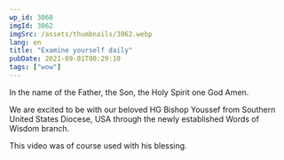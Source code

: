 ```yaml
---
wp_id: 3060
imgId: 3062
imgSrc: /assets/thumbnails/3062.webp
lang: en
title: "Examine yourself daily"
pubDate: 2021-09-01T00:29:10
tags: ["wow"]
---
```


<!-- page: 6 -->

<p>In the name of the Father, the Son, the Holy Spirit one God Amen.</p>
<p>We are excited to be with our beloved HG Bishop Youssef from Southern United States Diocese, USA through the newly established Words of Wisdom branch.</p>
<p>This video was of course used with his blessing.</p>
<p>&nbsp;</p>
